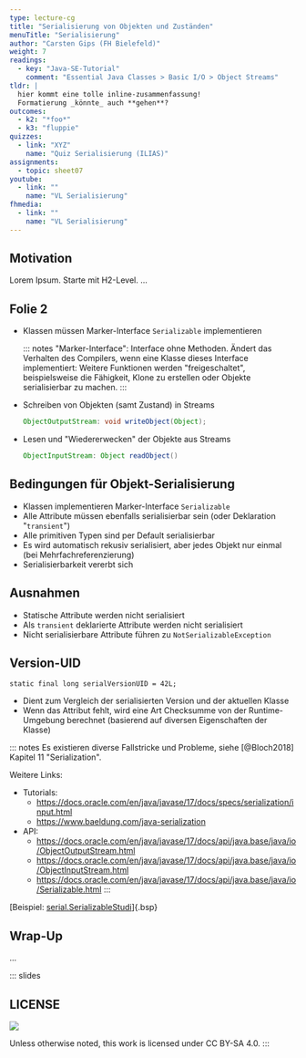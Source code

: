 ```yaml
---
type: lecture-cg
title: "Serialisierung von Objekten und Zuständen"
menuTitle: "Serialisierung"
author: "Carsten Gips (FH Bielefeld)"
weight: 7
readings:
  - key: "Java-SE-Tutorial"
    comment: "Essential Java Classes > Basic I/O > Object Streams"
tldr: |
  hier kommt eine tolle inline-zusammenfassung!
  Formatierung _könnte_ auch **gehen**?
outcomes:
  - k2: "*foo*"
  - k3: "fluppie"
quizzes:
  - link: "XYZ"
    name: "Quiz Serialisierung (ILIAS)"
assignments:
  - topic: sheet07
youtube:
  - link: ""
    name: "VL Serialisierung"
fhmedia:
  - link: ""
    name: "VL Serialisierung"
---
```



## Motivation
Lorem Ipsum. Starte mit H2-Level.
...

## Folie 2

*   Klassen müssen Marker-Interface `Serializable` implementieren

    ::: notes
    "Marker-Interface": Interface ohne Methoden. Ändert das Verhalten des
    Compilers, wenn eine Klasse dieses Interface implementiert: Weitere
    Funktionen werden "freigeschaltet", beispielsweise die Fähigkeit, Klone
    zu erstellen oder Objekte serialisierbar zu machen.
    :::

*   Schreiben von Objekten (samt Zustand) in Streams

    ```java
    ObjectOutputStream: void writeObject(Object);
    ```

*   Lesen und "Wiedererwecken" der Objekte aus Streams

    ```java
    ObjectInputStream: Object readObject()
    ```

## Bedingungen für Objekt-Serialisierung

*   Klassen implementieren Marker-Interface `Serializable`
*   Alle Attribute müssen ebenfalls serialisierbar sein (oder Deklaration "`transient`")
*   Alle primitiven Typen sind per Default serialisierbar
*   Es wird automatisch rekusiv serialisiert, aber jedes Objekt
    nur einmal (bei Mehrfachreferenzierung)
*   Serialisierbarkeit vererbt sich

## Ausnahmen

*   Statische Attribute werden nicht serialisiert
*   Als `transient` deklarierte Attribute werden nicht serialisiert
*   Nicht serialisierbare Attribute führen zu `NotSerializableException`


## Version-UID

`static final long serialVersionUID = 42L;`

*   Dient zum Vergleich der serialisierten Version und der aktuellen Klasse
*   Wenn das Attribut fehlt, wird eine Art Checksumme von der Runtime-Umgebung
    berechnet (basierend auf diversen Eigenschaften der Klasse)

::: notes
Es existieren diverse Fallstricke und Probleme, siehe [@Bloch2018] Kapitel 11 "Serialization".

Weitere Links:

-   Tutorials:
    -   https://docs.oracle.com/en/java/javase/17/docs/specs/serialization/input.html
    -   https://www.baeldung.com/java-serialization
-   API:
    -   https://docs.oracle.com/en/java/javase/17/docs/api/java.base/java/io/ObjectOutputStream.html
    -   https://docs.oracle.com/en/java/javase/17/docs/api/java.base/java/io/ObjectInputStream.html
    -   https://docs.oracle.com/en/java/javase/17/docs/api/java.base/java/io/Serializable.html
:::

[Beispiel: [serial.SerializableStudi](https://github.com/PM-Dungeon/PM-Lecture/blob/master/java-jvm/src/serial/SerializableStudi.java)]{.bsp}


## Wrap-Up
...







<!-- DO NOT REMOVE - THIS IS A LAST SLIDE TO INDICATE THE LICENSE AND POSSIBLE EXCEPTIONS (IMAGES, ...). -->
::: slides
## LICENSE
![](https://licensebuttons.net/l/by-sa/4.0/88x31.png)

Unless otherwise noted, this work is licensed under CC BY-SA 4.0.
:::
